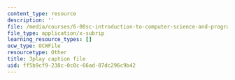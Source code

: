 ```yaml
---
content_type: resource
description: ''
file: /media/courses/6-00sc-introduction-to-computer-science-and-programming-spring-2011/ff5b9cf9238c0c0c66ad87dc296c9b42_C2BBAW78fYg.srt
file_type: application/x-subrip
learning_resource_types: []
ocw_type: OCWFile
resourcetype: Other
title: 3play caption file
uid: ff5b9cf9-238c-0c0c-66ad-87dc296c9b42
---
```

